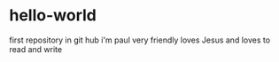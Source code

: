 # hello-world
first repository in git hub
i'm paul
very friendly
loves Jesus
and loves to read and write
